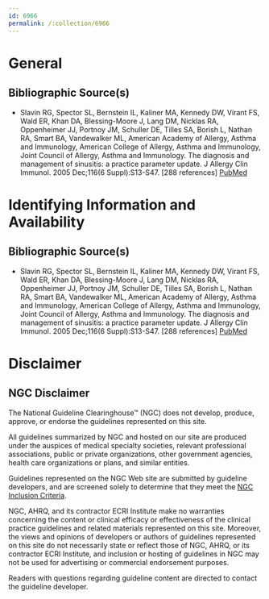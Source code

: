 ```yaml
---
id: 6966
permalink: /:collection/6966
---
```


# General

## Bibliographic Source(s)

- Slavin RG, Spector SL, Bernstein IL, Kaliner MA, Kennedy DW, Virant FS, Wald ER, Khan DA, Blessing-Moore J, Lang DM, Nicklas RA, Oppenheimer JJ, Portnoy JM, Schuller DE, Tilles SA, Borish L, Nathan RA, Smart BA, Vandewalker ML, American Academy of Allergy, Asthma and Immunology, American College of Allergy, Asthma and Immunology, Joint Council of Allergy, Asthma and Immunology. The diagnosis and management of sinusitis: a practice parameter update. J Allergy Clin Immunol. 2005 Dec;116(6 Suppl):S13-S47. [288 references] [ PubMed ](http://www.ncbi.nlm.nih.gov/entrez/query.fcgi?cmd=Retrieve&db=pubmed&dopt=Abstract&list_uids=16416688)

# Identifying Information and Availability

## Bibliographic Source(s)

- Slavin RG, Spector SL, Bernstein IL, Kaliner MA, Kennedy DW, Virant FS, Wald ER, Khan DA, Blessing-Moore J, Lang DM, Nicklas RA, Oppenheimer JJ, Portnoy JM, Schuller DE, Tilles SA, Borish L, Nathan RA, Smart BA, Vandewalker ML, American Academy of Allergy, Asthma and Immunology, American College of Allergy, Asthma and Immunology, Joint Council of Allergy, Asthma and Immunology. The diagnosis and management of sinusitis: a practice parameter update. J Allergy Clin Immunol. 2005 Dec;116(6 Suppl):S13-S47. [288 references] [ PubMed ](http://www.ncbi.nlm.nih.gov/entrez/query.fcgi?cmd=Retrieve&db=pubmed&dopt=Abstract&list_uids=16416688)

# Disclaimer

## NGC Disclaimer

The National Guideline Clearinghouse™ (NGC) does not develop, produce, approve, or endorse the guidelines represented on this site.

All guidelines summarized by NGC and hosted on our site are produced under the auspices of medical specialty societies, relevant professional associations, public or private organizations, other government agencies, health care organizations or plans, and similar entities.

Guidelines represented on the NGC Web site are submitted by guideline developers, and are screened solely to determine that they meet the [NGC Inclusion Criteria](/help-and-about/summaries/inclusion-criteria).

NGC, AHRQ, and its contractor ECRI Institute make no warranties concerning the content or clinical efficacy or effectiveness of the clinical practice guidelines and related materials represented on this site. Moreover, the views and opinions of developers or authors of guidelines represented on this site do not necessarily state or reflect those of NGC, AHRQ, or its contractor ECRI Institute, and inclusion or hosting of guidelines in NGC may not be used for advertising or commercial endorsement purposes.

Readers with questions regarding guideline content are directed to contact the guideline developer.

